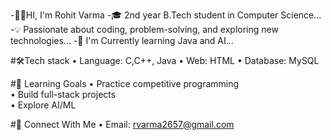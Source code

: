 -👋🏻HI, I'm Rohit Varma
-🎓 2nd year B.Tech student in Computer Science...
-💡 Passionate about coding, problem-solving, and exploring new technologies...
-🌱 I'm Currently learning Java and AI...

#🛠️Tech stack
•⁠  ⁠Language: C,C++, Java
•⁠  ⁠Web: HTML
•⁠  ⁠Database: MySQL

#🚀 Learning Goals
•⁠  ⁠Practice competitive programming  
•⁠  ⁠Build full-stack projects  
•⁠  ⁠Explore AI/ML  

#🤝 Connect With Me
•⁠  ⁠Email: rvarma2657@gmail.com
